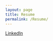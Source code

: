 ```yaml
---
layout: page
title: Resume
permalink: /Resume/
---
```


[LinkedIn](https://www.linkedin.com/in/tkasperek/)
